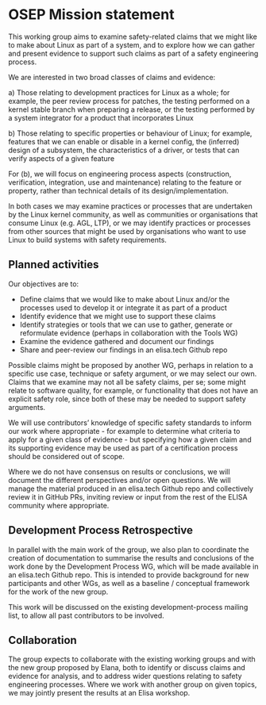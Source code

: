 # OSEP Mission statement

This working group aims to examine safety-related claims that we might like to
make about Linux as part of a system, and to explore how we can gather and
present evidence to support such claims as part of a safety engineering process.

We are interested in two broad classes of claims and evidence:

a) Those relating to development practices for Linux as a whole; for example,
the peer review process for patches, the testing performed on a kernel stable
branch when preparing a release, or the testing performed by a system integrator
for a product that incorporates Linux

b) Those relating to specific properties or behaviour of Linux; for example,
features that we can enable or disable in a kernel config, the (inferred) design
of a subsystem, the characteristics of a driver, or tests that can verify
aspects of a given feature

For (b), we will focus on engineering process aspects (construction,
verification, integration, use and maintenance) relating to the feature or
property, rather than technical details of its design/implementation.

In both cases we may examine practices or processes that are undertaken by the
Linux kernel community, as well as communities or organisations that consume
Linux (e.g. AGL, LTP), or we may identify practices or processes from other
sources that might be used by organisations who want to use Linux to build
systems with safety requirements.

Planned activities
------------------

Our objectives are to:

* Define claims that we would like to make about Linux and/or the
  processes used to develop it or integrate it as part of a product
* Identify evidence that we might use to support these claims
* Identify strategies or tools that we can use to gather, generate or
  reformulate evidence (perhaps in collaboration with the Tools WG)
* Examine the evidence gathered and document our findings
* Share and peer-review our findings in an elisa.tech Github repo

Possible claims might be proposed by another WG, perhaps in relation to a
specific use case, technique or safety argument, or we may select our own.
Claims that we examine may not all be safety claims, per se; some might relate
to software quality, for example, or functionality that does not have an
explicit safety role, since both of these may be needed to support safety
arguments.

We will use contributors’ knowledge of specific safety standards to inform our
work where appropriate - for example to determine what criteria to apply for a
given class of evidence - but specifying how a given claim and its supporting
evidence may be used as part of a certification process should be considered
out of scope.

Where we do not have consensus on results or conclusions, we will document the
different perspectives and/or open questions. We will manage the material
produced in an elisa.tech Github repo and collectively review it in GitHub PRs,
inviting review or input from the rest of the ELISA community where appropriate.

Development Process Retrospective
---------------------------------

In parallel with the main work of the group, we also plan to coordinate the
creation of documentation to summarise the results and conclusions of the work
done by the Development Process WG, which will be made available in an
elisa.tech Github repo. This is intended to provide background for new
participants and other WGs, as well as a baseline / conceptual framework for
the work of the new group.

This work will be discussed on the existing development-process mailing list,
to allow all past contributors to be involved.

Collaboration
-------------

The group expects to collaborate with the existing working groups and with the
new group proposed by Elana, both to identify or discuss claims and evidence for
analysis, and to address wider questions relating to safety engineering
processes. Where we work with another group on given topics, we may jointly
present the results at an Elisa workshop.
